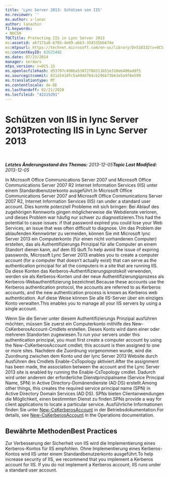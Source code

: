 ```yaml
---
title: 'Lync Server 2013: Schützen von IIS'
ms.reviewer: ''
ms.author: v-lanac
author: lanachin
f1.keywords:
- NOCSH
TOCTitle: Protecting IIS in Lync Server 2013
ms:assetid: a67171a6-6703-4e09-abb3-35d335bb674e
ms:mtpsurl: https://technet.microsoft.com/en-us/library/Dn518332(v=OCS.15)
ms:contentKeyID: 62625492
ms.date: 07/23/2014
manager: serdars
mtps_version: v=OCS.15
ms.openlocfilehash: d53797c490ba53872786311b51e310e6400addf5
ms.sourcegitcommit: 831d141dfc5a49dd764cb296b73b63e5a9f8e599
ms.translationtype: MT
ms.contentlocale: de-DE
ms.lasthandoff: 02/21/2020
ms.locfileid: "42215291"
---
```

<div data-xmlns="http://www.w3.org/1999/xhtml">

<div class="topic" data-xmlns="http://www.w3.org/1999/xhtml" data-msxsl="urn:schemas-microsoft-com:xslt" data-cs="https://msdn.microsoft.com/">

<div data-asp="https://msdn2.microsoft.com/asp">

# <a name="protecting-iis-in-lync-server-2013"></a><span data-ttu-id="7d6b2-102">Schützen von IIS in lync Server 2013</span><span class="sxs-lookup"><span data-stu-id="7d6b2-102">Protecting IIS in Lync Server 2013</span></span>

</div>

<div id="mainSection">

<div id="mainBody">

<span> </span>

<span data-ttu-id="7d6b2-103">_**Letztes Änderungsstand des Themas:** 2013-12-05_</span><span class="sxs-lookup"><span data-stu-id="7d6b2-103">_**Topic Last Modified:** 2013-12-05_</span></span>

<span data-ttu-id="7d6b2-104">In Microsoft Office Communications Server 2007 und Microsoft Office Communications Server 2007 R2 Internet Information Services (IIS) unter einem Standardbenutzerkonto ausgeführt.</span><span class="sxs-lookup"><span data-stu-id="7d6b2-104">In Microsoft Office Communications Server 2007 and Microsoft Office Communications Server 2007 R2, Internet Information Services (IIS) ran under a standard user account.</span></span> <span data-ttu-id="7d6b2-105">Dies konnte potenziell Probleme mit sich bringen: Bei Ablauf des zugehörigen Kennworts gingen möglicherweise die Webdienste verloren, und dieses Problem war häufig nur schwer zu diagnostizieren.</span><span class="sxs-lookup"><span data-stu-id="7d6b2-105">This had the potential to cause issues: if that password expired you could lose your Web Services, an issue that was often difficult to diagnose.</span></span> <span data-ttu-id="7d6b2-106">Um das Problem der ablaufenden Kennwörter zu vermeiden, können Sie mit Microsoft lync Server 2013 ein Computerkonto (für einen nicht vorhandenen Computer) erstellen, das als Authentifizierungs Prinzipal für alle Computer an einem Standort dienen kann, auf dem IIS läuft.</span><span class="sxs-lookup"><span data-stu-id="7d6b2-106">To help avoid the issue of expiring passwords, Microsoft Lync Server 2013 enables you to create a computer account (for a computer that doesn’t actually exist) that can serve as the authentication principal for all the computers in a site that are running IIS.</span></span> <span data-ttu-id="7d6b2-107">Da diese Konten das Kerberos-Authentifizierungsprotokoll verwenden, werden sie als Kerberos-Konten und der neue Authentifizierungsprozess als Kerberos-Webauthentifizierung bezeichnet.</span><span class="sxs-lookup"><span data-stu-id="7d6b2-107">Because these accounts use the Kerberos authentication protocol, the accounts are referred to as Kerberos accounts, and the new authentication process is known as Kerberos web authentication.</span></span> <span data-ttu-id="7d6b2-108">Auf diese Weise können Sie alle IIS-Server über ein einziges Konto verwalten.</span><span class="sxs-lookup"><span data-stu-id="7d6b2-108">This enables you to manage all your IIS servers by using a single account.</span></span>

<span data-ttu-id="7d6b2-109">Wenn Sie die Server unter diesem Authentifizierungs Prinzipal ausführen möchten, müssen Sie zuerst ein Computerkonto mithilfe des New-CsKerberosAccount-Cmdlets erstellen. Dieses Konto wird dann einer oder mehreren Standorten zugewiesen.</span><span class="sxs-lookup"><span data-stu-id="7d6b2-109">To run your servers under this authentication principal, you must first create a computer account by using the New-CsKerberosAccount cmdlet; this account is then assigned to one or more sites.</span></span> <span data-ttu-id="7d6b2-110">Nachdem die Zuordnung vorgenommen wurde, wird die Zuordnung zwischen dem Konto und der lync Server 2013 Website durch Ausführen des Cmdlets Enable-CsTopology aktiviert.</span><span class="sxs-lookup"><span data-stu-id="7d6b2-110">After the assignment has been made, the association between the account and the Lync Server 2013 site is enabled by running the Enable-CsTopology cmdlet.</span></span> <span data-ttu-id="7d6b2-111">Dadurch wird unter anderem der erforderliche Dienstprinzipalname (Service Principal Name, SPN) in Active Directory-Domänendienste (AD DS) erstellt.</span><span class="sxs-lookup"><span data-stu-id="7d6b2-111">Among other things, this creates the required service principal name (SPN) in Active Directory Domain Services (AD DS).</span></span> <span data-ttu-id="7d6b2-112">SPNs bieten Clientanwendungen die Möglichkeit, einen bestimmten Dienst zu finden.</span><span class="sxs-lookup"><span data-stu-id="7d6b2-112">SPNs provide a way for client applications to locate a particular service.</span></span> <span data-ttu-id="7d6b2-113">Ausführliche Informationen finden Sie unter [New-CsKerberosAccount](https://docs.microsoft.com/powershell/module/skype/New-CsKerberosAccount) in der Betriebsdokumentation.</span><span class="sxs-lookup"><span data-stu-id="7d6b2-113">For details, see [New-CsKerberosAccount](https://docs.microsoft.com/powershell/module/skype/New-CsKerberosAccount) in the Operations documentation.</span></span>

<div>

## <a name="best-practices"></a><span data-ttu-id="7d6b2-114">Bewährte Methoden</span><span class="sxs-lookup"><span data-stu-id="7d6b2-114">Best Practices</span></span>

<span data-ttu-id="7d6b2-p103">Zur Verbesserung der Sicherheit von IIS wird die Implementierung eines Kerberos-Kontos für IIS empfohlen. Ohne Implementierung eines Kerberos-Kontos wird IIS unter einem Standardbenutzerkonto ausgeführt.</span><span class="sxs-lookup"><span data-stu-id="7d6b2-p103">To help increase security of IIS, we recommend that you implement a Kerberos account for IIS. If you do not implement a Kerberos account, IIS runs under a standard user account.</span></span>

</div>

</div>

<span> </span>

</div>

</div>

</div>

